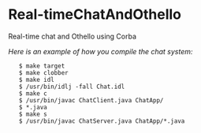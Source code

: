 # Real-timeChatAndOthello
Real-time chat and Othello using Corba

 _Here is an example of how you compile the chat system:_

       $ make target
       $ make clobber
       $ make idl
       $ /usr/bin/idlj -fall Chat.idl
       $ make c
       $ /usr/bin/javac ChatClient.java ChatApp/
       $ *.java
       $ make s
       $ /usr/bin/javac ChatServer.java ChatApp/*.java
